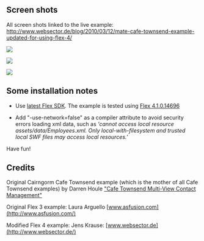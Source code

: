 ## Screen shots ##

All screen shots linked to the live example:
http://www.websector.de/blog/2010/03/12/mate-cafe-townsend-example-updated-for-using-flex-4/

[![](http://mate-examples.googlecode.com/svn/trunk/wiki/images/cafeTownsend1.png)](http://www.websector.de/blog/2010/03/12/mate-cafe-townsend-example-updated-for-using-flex-4/)

[![](http://mate-examples.googlecode.com/svn/trunk/wiki/images/cafeTownsend2.png)](http://www.websector.de/blog/2010/03/12/mate-cafe-townsend-example-updated-for-using-flex-4/)

[![](http://mate-examples.googlecode.com/svn/trunk/wiki/images/cafeTownsend3.png)](http://www.websector.de/blog/2010/03/12/mate-cafe-townsend-example-updated-for-using-flex-4/)



## Some installation notes ##

  * Use [latest Flex SDK](http://opensource.adobe.com/wiki/display/flexsdk/Download+Flex+4). The example is tested using [Flex 4.1.0.14696](http://opensource.adobe.com/wiki/display/flexsdk/download?build=4.1.0.14696&pkgtype=1)

  * Add "-use-network=false" as a compiler attribute to avoid security errors loading xml data, such as _'cannot access local resource assets/data/Employees.xml. Only local-with-filesystem and trusted local SWF files may access local resources.'_

Have fun!

## Credits ##

Original Cairngorm Cafe Townsend example (which is the mother of all Cafe Townsend examples) by Darren Houle ["Cafe Townsend Multi-View Contact Management"](http://cairngormdocs.org/blog/?p=19)

Original Flex 3 example: Laura Arguello [www.asfusion.com](http://www.asfusion.com/)

Modified Flex 4 example: Jens Krause: [www.websector.de](http://www.websector.de/)